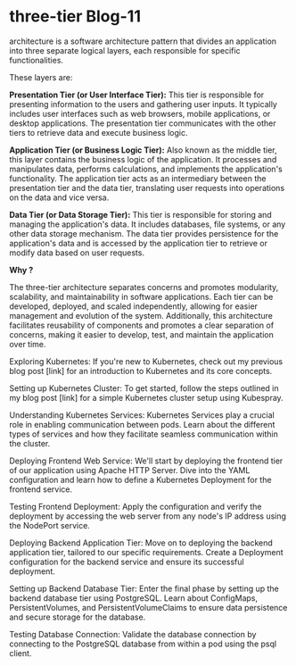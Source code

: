 #  three-tier Blog-11
architecture is a software architecture pattern that divides an application into three separate logical layers, each responsible for specific functionalities. 

These layers are:

**Presentation Tier (or User Interface Tier):** This tier is responsible for presenting information to the users and gathering user inputs. It typically includes user interfaces such as web browsers, mobile applications, or desktop applications. The presentation tier communicates with the other tiers to retrieve data and execute business logic.

**Application Tier (or Business Logic Tier):** Also known as the middle tier, this layer contains the business logic of the application. It processes and manipulates data, performs calculations, and implements the application's functionality. The application tier acts as an intermediary between the presentation tier and the data tier, translating user requests into operations on the data and vice versa.

**Data Tier (or Data Storage Tier):** This tier is responsible for storing and managing the application's data. It includes databases, file systems, or any other data storage mechanism. The data tier provides persistence for the application's data and is accessed by the application tier to retrieve or modify data based on user requests.

**Why ?**

The three-tier architecture separates concerns and promotes modularity, scalability, and maintainability in software applications. Each tier can be developed, deployed, and scaled independently, allowing for easier management and evolution of the system. Additionally, this architecture facilitates reusability of components and promotes a clear separation of concerns, making it easier to develop, test, and maintain the application over time.


Exploring Kubernetes:
If you're new to Kubernetes, check out my previous blog post [link] for an introduction to Kubernetes and its core concepts.

Setting up Kubernetes Cluster:
To get started, follow the steps outlined in my blog post [link] for a simple Kubernetes cluster setup using Kubespray.

Understanding Kubernetes Services:
Kubernetes Services play a crucial role in enabling communication between pods. Learn about the different types of services and how they facilitate seamless communication within the cluster.

Deploying Frontend Web Service:
We'll start by deploying the frontend tier of our application using Apache HTTP Server. Dive into the YAML configuration and learn how to define a Kubernetes Deployment for the frontend service.

Testing Frontend Deployment:
Apply the configuration and verify the deployment by accessing the web server from any node's IP address using the NodePort service.

Deploying Backend Application Tier:
Move on to deploying the backend application tier, tailored to our specific requirements. Create a Deployment configuration for the backend service and ensure its successful deployment.

Setting up Backend Database Tier:
Enter the final phase by setting up the backend database tier using PostgreSQL. Learn about ConfigMaps, PersistentVolumes, and PersistentVolumeClaims to ensure data persistence and secure storage for the database.

Testing Database Connection:
Validate the database connection by connecting to the PostgreSQL database from within a pod using the psql client.

